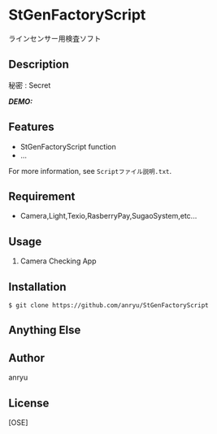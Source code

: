 # StGenFactoryScript

ラインセンサー用検査ソフト

## Description

秘密 : Secret

***DEMO:***

## Features

- StGenFactoryScript function
- ...

For more information, see `Scriptファイル説明.txt`.

## Requirement

- Camera,Light,Texio,RasberryPay,SugaoSystem,etc...


## Usage

1. Camera Checking App


## Installation

    $ git clone https://github.com/anryu/StGenFactoryScript

## Anything Else


## Author
anryu

## License

[OSE]

